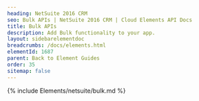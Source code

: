 ```yaml
---
heading: NetSuite 2016 CRM
seo: Bulk APIs | NetSuite 2016 CRM | Cloud Elements API Docs
title: Bulk APIs
description: Add Bulk functionality to your app.
layout: sidebarelementdoc
breadcrumbs: /docs/elements.html
elementId: 1687
parent: Back to Element Guides
order: 35
sitemap: false
---
```


{% include Elements/netsuite/bulk.md %}
